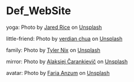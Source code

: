 # Def_WebSite
yoga: Photo by <a href="https://unsplash.com/@jareddrice?utm_source=unsplash&utm_medium=referral&utm_content=creditCopyText">Jared Rice</a> on <a href="https://unsplash.com/photos/NTyBbu66_SI?utm_source=unsplash&utm_medium=referral&utm_content=creditCopyText">Unsplash</a>

little-friend: Photo by <a href="https://unsplash.com/@bang_gecko?utm_source=unsplash&utm_medium=referral&utm_content=creditCopyText">verdian chua</a> on <a href="https://unsplash.com/photos/68hC4vYTSFo?utm_source=unsplash&utm_medium=referral&utm_content=creditCopyText">Unsplash</a>

family: Photo by <a href="https://unsplash.com/@nixcreative?utm_source=unsplash&utm_medium=referral&utm_content=creditCopyText">Tyler Nix</a> on <a href="https://unsplash.com/photos/V3dHmb1MOXM?utm_source=unsplash&utm_medium=referral&utm_content=creditCopyText">Unsplash</a>

mirror: Photo by <a href="https://unsplash.com/@cherenkevich?utm_source=unsplash&utm_medium=referral&utm_content=creditCopyText">Alaksiej Čarankievič</a> on <a href="https://unsplash.com/photos/GhQuu82liv8?utm_source=unsplash&utm_medium=referral&utm_content=creditCopyText">Unsplash</a>

avatar: Photo by <a href="https://unsplash.com/@farianzum?utm_source=unsplash&utm_medium=referral&utm_content=creditCopyText">Faria Anzum</a> on <a href="https://unsplash.com/photos/ONK9IlKizS4?utm_source=unsplash&utm_medium=referral&utm_content=creditCopyText">Unsplash</a>
  
